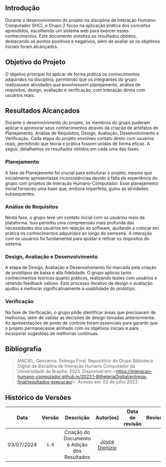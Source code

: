 ## Introdução

Durante o desenvolvimento do projeto na disciplina de Interação Humano-Computador (IHC), o Grupo 2 focou na aplicação prática dos conceitos aprendidos, escolhendo um sistema web para exercer esses conhecimentos. Este documento sintetiza os resultados obtidos, destacando os pontos positivos e negativos, além de avaliar se os objetivos iniciais foram alcançados.

## Objetivo do Projeto

O objetivo principal foi aplicar de forma prática os conhecimentos adquiridos na disciplina, permitindo que os integrantes do grupo realizassem atividades que envolvessem planejamento, análise de requisitos, design, avaliação e verificação, com interação direta com usuários reais.

## Resultados Alcançados 

Durante o desenvolvimento do projeto, os membros do grupo puderam aplicar e aprimorar seus conhecimentos através da criação de artefatos de Planejamento, Análise de Requisitos, Design, Avaliação, Desenvolvimento e Verificação. Cada etapa do projeto envolveu contato direto com usuários reais, permitindo que teoria e prática fossem unidas de forma eficaz. A seguir, detalhamos os resultados obtidos em cada uma das fases.

### Planejamento
A fase de Planejamento foi crucial para estruturar o projeto, mesmo que inicialmente apresentasse inconsistências devido à falta de experiência do grupo com projetos de Interação Humano-Computador. Esse planejamento inicial forneceu uma base que, embora imperfeita, guiou as atividades subsequentes.

### Análise de Requisitos
Nesta fase, o grupo teve um contato inicial com os usuários reais da plataforma. Isso permitiu uma compreensão mais profunda das necessidades dos usuários em relação ao software, ajudando a colocar em prática os conhecimentos adquiridos ao longo do semestre. A interação com os usuários foi fundamental para ajustar e refinar os requisitos do sistema.

### Design, Avaliação e Desenvolvimento
A etapa de Design, Avaliação e Desenvolvimento foi marcada pela criação de protótipos de baixa e alta fidelidade. O grupo aplicou tanto conhecimentos teóricos quanto práticos, realizando testes com usuários e obtendo feedback valioso. Este processo iterativo de design e avaliação ajudou a melhorar significativamente a usabilidade do protótipo.

### Verificação
Na fase de Verificação, o grupo pôde identificar áreas que precisavam de melhorias, além de validar as decisões de design tomadas anteriormente. As apresentações de ponto de controle foram essenciais para garantir que o projeto permanecesse alinhado com os objetivos iniciais e para incorporar sugestões de melhorias contínuas.

## Bibliografia

> MACIEL, Geovanna. Entrega Final. Repositório do Grupo Biblioteca Digital da disciplina de Interação Humano Computador da Universidade de Brasília, 2023. Disponível em: <<https://interacao-humano-computador.github.io/2023.1-BilheteriaDigital/entrega-final/resultados-execucao/>>. Acesso em: 02 de julho 2023.


## Histórico de Versões
|    Data    | Versão |                 Descrição                 |                  Autor(es)                   | Data de revisão |                 Revisor(es)                 |
| :--------: | :----: | :---------------------------------------: | :------------------------------------------: | :-------------: | :-----------------------------------------: |
| 03/07/2024 | `1.0`  |      Criação do Documento e Adição dos Resultados    | [Joyce Dionizio](https://github.com/joycejdm) |       |  |